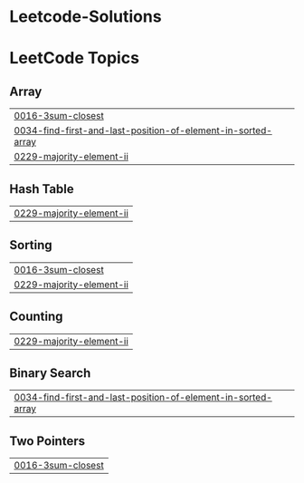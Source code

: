 # Leetcode-Solutions
<!---LeetCode Topics Start-->
# LeetCode Topics
## Array
|  |
| ------- |
| [0016-3sum-closest](https://github.com/vikram-rakate/Leetcode-Solutions/tree/master/0016-3sum-closest) |
| [0034-find-first-and-last-position-of-element-in-sorted-array](https://github.com/vikram-rakate/Leetcode-Solutions/tree/master/0034-find-first-and-last-position-of-element-in-sorted-array) |
| [0229-majority-element-ii](https://github.com/vikram-rakate/Leetcode-Solutions/tree/master/0229-majority-element-ii) |
## Hash Table
|  |
| ------- |
| [0229-majority-element-ii](https://github.com/vikram-rakate/Leetcode-Solutions/tree/master/0229-majority-element-ii) |
## Sorting
|  |
| ------- |
| [0016-3sum-closest](https://github.com/vikram-rakate/Leetcode-Solutions/tree/master/0016-3sum-closest) |
| [0229-majority-element-ii](https://github.com/vikram-rakate/Leetcode-Solutions/tree/master/0229-majority-element-ii) |
## Counting
|  |
| ------- |
| [0229-majority-element-ii](https://github.com/vikram-rakate/Leetcode-Solutions/tree/master/0229-majority-element-ii) |
## Binary Search
|  |
| ------- |
| [0034-find-first-and-last-position-of-element-in-sorted-array](https://github.com/vikram-rakate/Leetcode-Solutions/tree/master/0034-find-first-and-last-position-of-element-in-sorted-array) |
## Two Pointers
|  |
| ------- |
| [0016-3sum-closest](https://github.com/vikram-rakate/Leetcode-Solutions/tree/master/0016-3sum-closest) |
<!---LeetCode Topics End-->